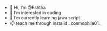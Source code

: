 - 👋 Hi, I’m @Eshtha
- 👀 I’m interested in coding
- 🌱 I’m currently learning jawa script
- 📫 reach me through insta id : cosmophile01._

<!---
Eshtha/Eshtha is a ✨ special ✨ repository because its `README.md` (this file) appears on your GitHub profile.
You can click the Preview link to take a look at your changes.
--->
